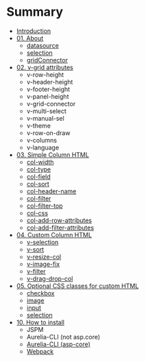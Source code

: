 # Summary

* [Introduction](README.md)
* [01. About](chap01/README.md)
   * [datasource](chap01/datasource.md)
   * [selection](chap01/selection.md)
   * [gridConnector](chap01/gridconnector.md)
* [02. v-grid attributes](chap02/README.md)
   * v-row-height
   * v-header-height
   * v-footer-height
   * v-panel-height
   * v-grid-connector
   * v-multi-select
   * v-manual-sel
   * v-theme
   * v-row-on-draw
   * v-columns
   * v-language
* [03. Simple Column HTML](chap03/README.md)
   * [col-width](chap02/col-width.md)
   * [col-type](chap02/col-type.md)
   * [col-field](chap02/col-field.md)
   * [col-sort](chap02/col-sort.md)
   * [col-header-name](chap02/col-header-name.md)
   * [col-filter](chap02/col-filter.md)
   * [col-filter-top](chap02/col-filter-top.md)
   * [col-css](chap02/col-css.md)
   * [col-add-row-attributes](chap02/col-add-row-attributes.md)
   * [col-add-filter-attributes](chap02/col-add-filter-attributes.md)
* [04. Custom Column HTML](chap04/README.md)
   * [v-selection](chap04/v-selection.md)
   * [v-sort](chap04/v-sort.md)
   * [v-resize-col](chap04/v-resize-col.md)
   * [v-image-fix](chap04/v-image-fix.md)
   * [v-filter](chap04/v-filter.md)
   * [v-drag-drop-col](chap04/v-drag-drop-col.md)
* [05. Optional CSS classes for custom HTML](chap05/README.md)
   * [checkbox](chap05/checkbox.md)
   * [image](chap05/image.md)
   * [input](chap05/input.md)
   * [selection](chap05/selection.md)
* [10. How to install](chap10/README.md)
   * JSPM
   * Aurelia-CLI (not asp.core)
   * [Aurelia-CLI (asp-core)](chap10/aurelia-cli_asp-core.md)
   * [Webpack](chap10/webpack.md)

